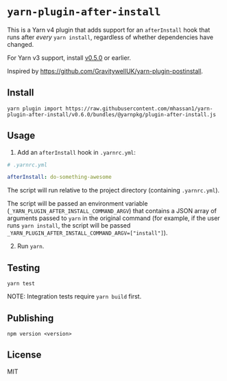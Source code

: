 # `yarn-plugin-after-install`

This is a Yarn v4 plugin that adds support for an `afterInstall` hook that runs after _every_ `yarn install`,
regardless of whether dependencies have changed.

For Yarn v3 support, install [v0.5.0](https://github.com/mhassan1/yarn-plugin-after-install/tree/v0.5.0) or earlier.

Inspired by https://github.com/GravitywellUK/yarn-plugin-postinstall.

## Install

```
yarn plugin import https://raw.githubusercontent.com/mhassan1/yarn-plugin-after-install/v0.6.0/bundles/@yarnpkg/plugin-after-install.js
```

## Usage

1. Add an `afterInstall` hook in `.yarnrc.yml`:
```yaml
# .yarnrc.yml

afterInstall: do-something-awesome
```
The script will run relative to the project directory (containing `.yarnrc.yml`).

The script will be passed an environment variable (`_YARN_PLUGIN_AFTER_INSTALL_COMMAND_ARGV`) that contains a JSON array of arguments passed to `yarn` in the original command (for example, if the user runs `yarn install`, the script will be passed `_YARN_PLUGIN_AFTER_INSTALL_COMMAND_ARGV=["install"]`).

2. Run `yarn`.

## Testing

`yarn test`

NOTE: Integration tests require `yarn build` first.

## Publishing

`npm version <version>`

## License

MIT
